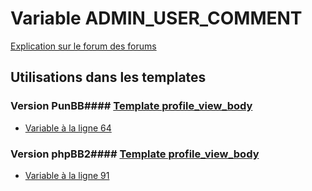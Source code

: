 # Variable ADMIN_USER_COMMENT
[Explication sur le forum des forums](http://forum.forumactif.com/t294113-listing-des-variables#ADMIN_USER_COMMENT)
## Utilisations dans les templates
### Version PunBB#### [Template profile_view_body](punbb/profile_view_body.md)
* [Variable à la ligne 64](../punbb/profile_view_body.tpl#L64)
### Version phpBB2#### [Template profile_view_body](subsilver/profile_view_body.md)
* [Variable à la ligne 91](../subsilver/profile_view_body.tpl#L91)